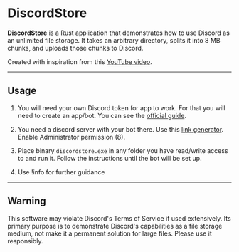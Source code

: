 # DiscordStore

**DiscordStore** is a Rust application that demonstrates how to use Discord as an unlimited file storage. It takes an arbitrary directory, splits it into 8 MB chunks, and uploads those chunks to Discord.

Created with inspiration from this [YouTube video](https://www.youtube.com/watch?v=c_arQ-6ElYI).

---

## Usage

1. You will need your own Discord token for app to work. For that you will need to create an app/bot. You can see the [official guide](https://discord.com/developers/docs/quick-start/getting-started).
   
3. You need a discord server with your bot there. Use this [link generator](https://discordapi.com/permissions.html). Enable Administrator permission (8).
   
5. Place binary `discordstore.exe` in any folder you have read/write access to and run it. Follow the instructions until the bot will be set up.
   
7. Use !info for further guidance
   
---

## Warning 

This software may violate Discord's Terms of Service if used extensively. Its primary purpose is to demonstrate Discord's capabilities as a file storage medium, not make it a permanent solution for large files. Please use it responsibly.
